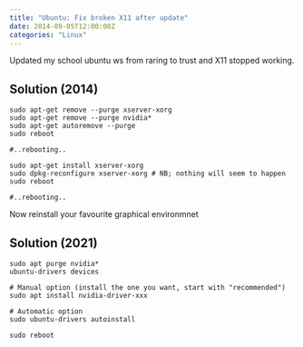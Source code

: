 ```yaml
---
title: "Ubuntu: Fix broken X11 after update"
date: 2014-09-05T12:00:00Z
categories: "Linux"
---
```

Updated my school ubuntu ws from raring to trust and X11 stopped working.

## Solution (2014)

    sudo apt-get remove --purge xserver-xorg
    sudo apt-get remove --purge nvidia*
    sudo apt-get autoremove --purge
    sudo reboot

    #..rebooting..

    sudo apt-get install xserver-xorg
    sudo dpkg-reconfigure xserver-xorg # NB; nothing will seem to happen
    sudo reboot

    #..rebooting..

Now reinstall your favourite graphical environmnet

## Solution (2021)

    sudo apt purge nvidia*
    ubuntu-drivers devices
    
    # Manual option (install the one you want, start with "recommended")
    sudo apt install nvidia-driver-xxx
    
    # Automatic option
    sudo ubuntu-drivers autoinstall
    
    sudo reboot

